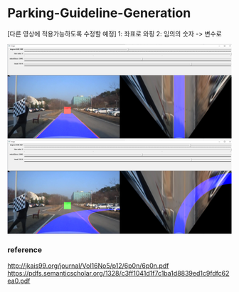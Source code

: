 # Parking-Guideline-Generation
[다른 영상에 적용가능하도록 수정할 예정]
1: 좌표로 와핑
2: 임의의 숫자 -> 변수로

![checkbox_in](/checkbox_in.png)
![checkbox_out](/checkbox_out.png)








### reference
http://jkais99.org/journal/Vol16No5/p12/6p0n/6p0n.pdf
https://pdfs.semanticscholar.org/1328/c3ff1041d1f7c1ba1d8839ed1c9fdfc62ea0.pdf
